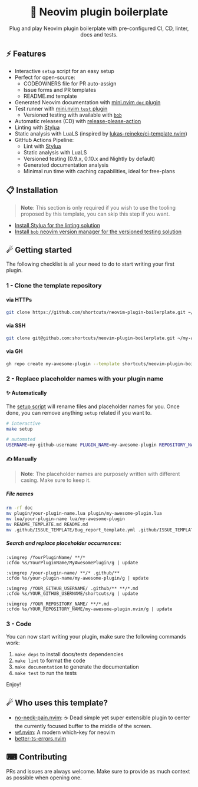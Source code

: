 <p align="center">
  <h1 align="center">🔌  Neovim plugin boilerplate</h2>
</p>

<p align="center">
    Plug and play Neovim plugin boilerplate with pre-configured CI, CD, linter, docs and tests.
</p>

## ⚡️ Features

- Interactive `setup` script for an easy setup
- Perfect for open-source:
  - CODEOWNERS file for PR auto-assign
  - Issue forms and PR templates
  - README.md template
- Generated Neovim documentation with [mini.nvim `doc` plugin](https://github.com/echasnovski/mini.nvim/blob/main/lua/mini/doc.lua)
- Test runner with [mini.nvim `test` plugin](https://github.com/echasnovski/mini.nvim/blob/main/lua/mini/test.lua)
    - Versioned testing with available with [`bob`](https://github.com/MordechaiHadad/bob)
- Automatic releases (CD) with [release-please-action](https://github.com/google-github-actions/release-please-action)
- Linting with [Stylua](https://github.com/JohnnyMorganz/StyLua)
- Static analysis with LuaLS (inspired by [lukas-reineke/ci-template.nvim](https://github.com/lukas-reineke/ci-template.nvim))
- GitHub Actions Pipeline:
  - Lint with [Stylua](https://github.com/JohnnyMorganz/StyLua)
  - Static analysis with LuaLS
  - Versioned testing (0.9.x, 0.10.x and Nightly by default)
  - Generated documentation analysis
  - Minimal run time with caching capabilities, ideal for free-plans

## 📋 Installation

> **Note**:
> This section is only required if you wish to use the tooling proposed by this template, you can skip this step if you want.

- [Install Stylua for the linting solution](https://github.com/JohnnyMorganz/StyLua#installation)
- [Install `bob` neovim version manager for the versioned testing solution](https://github.com/MordechaiHadad/bob)

## ☄ Getting started

The following checklist is all your need to do to start writing your first plugin.

### 1 - Clone the template repository

#### via HTTPs

```sh
git clone https://github.com/shortcuts/neovim-plugin-boilerplate.git ~/my-awesome-plugin.nvim
```

#### via SSH

```sh
git clone git@github.com:shortcuts/neovim-plugin-boilerplate.git ~/my-awesome-plugin.nvim
```

#### via GH
```sh
gh repo create my-awesome-plugin --template shortcuts/neovim-plugin-boilerplate --public --clone
```

### 2 - Replace placeholder names with your plugin name

#### ✨ Automatically

The [setup script](https://github.com/shortcuts/neovim-plugin-boilerplate/blob/main/scripts/setup.sh) will rename files and placeholder names for you. Once done, you can remove anything `setup` related if you want to.

```sh
# interactive
make setup

# automated
USERNAME=my-github-username PLUGIN_NAME=my-awesome-plugin REPOSITORY_NAME=my-awesome-plugin.nvim make setup
```

#### ✍️ Manually

> **Note**:
> The placeholder names are purposely written with different casing. Make sure to keep it.

##### File names

```sh
rm -rf doc
mv plugin/your-plugin-name.lua plugin/my-awesome-plugin.lua
mv lua/your-plugin-name lua/my-awesome-plugin
mv README_TEMPLATE.md README.md 
mv .github/ISSUE_TEMPLATE/Bug_report_template.yml .github/ISSUE_TEMPLATE/Bug_report.yml

```

##### Search and replace placeholder occurrences:

```vim
:vimgrep /YourPluginName/ **/*
:cfdo %s/YourPluginName/MyAwesomePlugin/g | update

:vimgrep /your-plugin-name/ **/* .github/**
:cfdo %s/your-plugin-name/my-awesome-plugin/g | update

:vimgrep /YOUR_GITHUB_USERNAME/ .github/** **/*.md
:cfdo %s/YOUR_GITHUB_USERNAME/shortcuts/g | update

:vimgrep /YOUR_REPOSITORY_NAME/ **/*.md
:cfdo %s/YOUR_REPOSITORY_NAME/my-awesome-plugin.nvim/g | update
```

### 3 - Code

You can now start writing your plugin, make sure the following commands work:
1. `make deps` to install docs/tests dependencies
2. `make lint` to format the code
3. `make documentation` to generate the documentation
4. `make test` to run the tests

Enjoy!

## ☄ Who uses this template?

- [no-neck-pain.nvim](https://github.com/shortcuts/no-neck-pain.nvim): ☕ Dead simple yet super extensible plugin to center the currently focused buffer to the middle of the screen.
- [wf.nvim](https://github.com/Cassin01/wf.nvim): A modern which-key for neovim
- [better-ts-errors.nvim](https://github.com/OlegGulevskyy/better-ts-errors.nvim)

## ⌨ Contributing

PRs and issues are always welcome. Make sure to provide as much context as possible when opening one.
